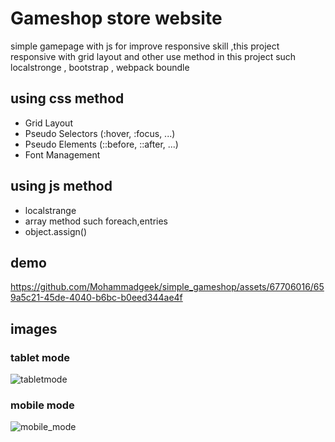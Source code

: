 # Gameshop store website 
simple gamepage with js for improve responsive skill ,this project responsive with grid layout and other use method in this project such localstronge , bootstrap , webpack boundle 

## using css method 
- Grid Layout
- Pseudo Selectors (:hover, :focus, ...)
- Pseudo Elements (::before, ::after, ...)
- Font Management

## using js method
- localstrange
- array method such foreach,entries
- object.assign() 

## demo 
https://github.com/Mohammadgeek/simple_gameshop/assets/67706016/659a5c21-45de-4040-b6bc-b0eed344ae4f


## images 
###  tablet mode 
![tabletmode](https://github.com/Mohammadgeek/simple_gameshop/assets/67706016/9100a6d1-6f65-4e64-8f7f-90f4bb3e7ce2)

###  mobile mode 
![mobile_mode](https://github.com/Mohammadgeek/simple_gameshop/assets/67706016/0dbef96d-ea00-4648-9f7c-31d3f4c837ed)





